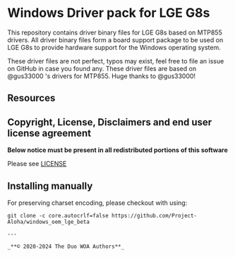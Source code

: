 
# Windows Driver pack for LGE G8s

This repository contains driver binary files for LGE G8s based on MTP855 drivers.
All driver binary files form a board support package to be used on LGE G8s to provide hardware support for the Windows operating system.

These driver files are not perfect, typos may exist, feel free to file an issue on GitHub in case you found any. These driver files are based on @gus33000 's drivers for MTP855. Huge thanks to @gus33000!

## Resources

## Copyright, License, Disclaimers and end user license agreement

**Below notice must be present in all redistributed portions of this software**

Please see [LICENSE](LICENSE.md)

## Installing manually

For preserving charset encoding, please checkout with using:

```
git clone -c core.autocrlf=false https://github.com/Project-Aloha/windows_oem_lge_beta

---

_**© 2020-2024 The Duo WOA Authors**_
